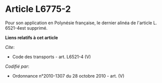 # Article L6775-2

Pour son application en Polynésie française, le dernier alinéa de l'article L. 6521-4est supprimé.

**Liens relatifs à cet article**

_Cite_:

  - Code des transports - art. L6521-4 (V)

_Codifié par_:

  - Ordonnance n°2010-1307 du 28 octobre 2010 - art. (V)
